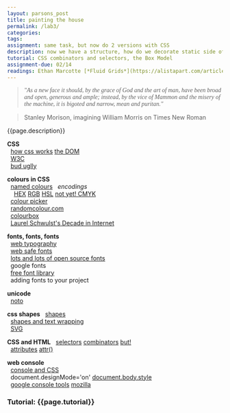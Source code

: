 ```yaml
---  
layout: parsons_post  
title: painting the house
permalink: /lab3/  
categories:   
tags:  
assignment: same task, but now do 2 versions with CSS
description: now we have a structure, how do we decorate static side of CSS.
tutorial: CSS combinators and selectors, the Box Model
assignment-due: 02/14
readings: Ethan Marcotte [*Fluid Grids*](https://alistapart.com/article/fluidgrids/)  
---  
```


<blockquote style="font-family: Times"><i>"As a new face it should, by the grace of God and the art of man, have been broad and open, gen­er­ous and ample; instead, by the vice of Mam­mon and the mis­ery of the machine, it is big­oted and nar­row, mean and puri­tan."</i></blockquote>
<blockquote>Stanley Morison, imagining William Morris on Times New Roman</blockquote>

{{page.description}}

**CSS**  
  [how css works](https://developer.mozilla.org/en-US/docs/Learn/CSS/First_steps/How_CSS_works) [the DOM](https://developer.mozilla.org/en-US/docs/Web/API/Document_Object_Model/Introduction)  
  [W3C]()  
  [bud uglly](http://budugllydesign.com/index.html)  

**colours in CSS**  
  [named colours](https://www.w3schools.com/colors/colors_groups.asp)
  *encodings*  
    [HEX](https://www.w3schools.com/colors/colors_hexadecimal.asp) [RGB](https://www.w3schools.com/colors/colors_rgb.asp) [HSL](https://www.w3schools.com/colors/colors_hsl.asp) [not yet! CMYK](https://www.w3schools.com/colors/colors_cmyk.asp)  
  [colour picker](https://www.w3schools.com/colors/colors_picker.asp)  
  [randomcolour.com](http://randomcolour.com)  
  [colourbox](https://www.colorbox.io)  
  [Laurel Schwulst's Decade in Internet](https://rhizome.org/editorial/2020/jan/06/laurel-schwulsts-decade-in-internet/)  

**fonts, fonts, fonts**  
  [web typography](https://en.wikipedia.org/wiki/Web_typography)  
  [web safe fonts](https://www.w3schools.com/cssref/css_websafe_fonts.asp)  
  [lots and lots of open source fonts](https://www.are.na/frederic-brodbeck/open-source-typefaces)  
  google fonts  
  [free font library](http://typotheque.luuse.io)  
  adding fonts to your project  

**unicode**  
  [noto](https://www.google.com/get/noto/)  

**css shapes**
  [shapes](https://css-tricks.com/the-shapes-of-css/)  
  [shapes and text wrapping](https://www.w3.org/TR/css-shapes-1/)  
  [SVG](https://developer.mozilla.org/en-US/docs/Web/SVG/Tutorial/SVG_and_CSS)  

**CSS and HTML**
  [selectors](https://www.w3schools.com/css/css_selectors.asp) [combinators](https://www.w3schools.com/Css/css_combinators.asp) [but!](https://stackoverflow.com/questions/1014861/is-there-a-css-parent-selector)  
  [attributes](https://www.w3schools.com/css/css_attribute_selectors.asp) [attr()](https://developer.mozilla.org/en-US/docs/Web/CSS/attr)  

**web console**  
  [console and CSS](https://developer.mozilla.org/en-US/docs/Learn/CSS/Building_blocks/Debugging_CSS)  
  document.designMode='on' [document.body.style](https://www.w3schools.com/jsref/dom_obj_style.asp)  
  [google console tools](https://developers.google.com/web/tools/chrome-devtools/console) [mozilla](https://developer.mozilla.org/en-US/docs/Tools/Browser_Console)  


### Tutorial: {{page.tutorial}}
